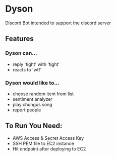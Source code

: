 # Dyson
Discord Bot intended to support the discord server

## Features
### Dyson can...
  - reply 'tight' with 'tight'
  - reacts to 'wtf'

### Dyson would like to...
  - choose random item from list
  - sentiment analyzer
  - play chungus song
  - report people


## To Run You Need:
* AWS Access & Secret Access Key
* SSH PEM file to EC2 instance
* Hit endpoint after deploying to EC2
